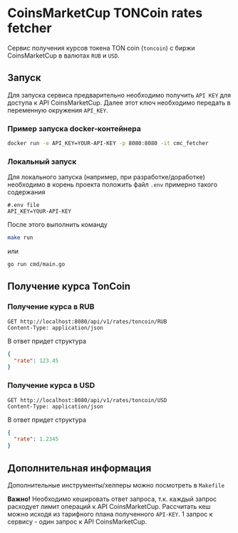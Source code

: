 # CoinsMarketCup TONCoin rates fetcher

Сервис получения курсов токена TON coin (`toncoin`) с биржи
CoinsMarketCup в валютах `RUB` и `USD`.

## Запуск

Для запуска сервиса предварительно необходимо получить `API KEY` для доступа к API CoinsMarketCup. Далее этот ключ необходимо передать в переменную окружения `API_KEY`.

### Пример запуска docker-контейнера

```sh
docker run -e API_KEY=YOUR-API-KEY -p 8080:8080 -it cmc_fetcher
```

### Локальный запуск

Для локального запуска (например, при разработке/доработке) необходимо в корень проекта положить файл `.env` примерно такого содержания

```
#.env file
API_KEY=YOUR-API-KEY
```

После этого выполнить команду

```bash
make run
```

или

```bash
go run cmd/main.go
```

## Получение курса TonCoin

### Получение курса в RUB

```http
GET http://localhost:8080/api/v1/rates/toncoin/RUB
Content-Type: application/json
```

В ответ придет структура

```json
{
  "rate": 123.45
}
```

### Получение курса в USD

```http
GET http://localhost:8080/api/v1/rates/toncoin/USD
Content-Type: application/json
```

В ответ придет структура

```json
{
  "rate": 1.2345
}
```

## Дополнительная информация

Дополнительные инструменты/хелперы можно посмотреть в `Makefile`

**Важно!** Необходимо кешировать ответ запроса, т.к. каждый запрос расходует лимит операций к API CoinsMarketCup. Рассчитать кеш можно исходя из тарифного плана полученного `API-KEY`. 1 запрос к сервису - один запрос к API CoinsMarketCup.
